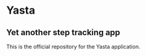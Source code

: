 # Yasta
## Yet another step tracking app

This is the official repository for the Yasta application.
